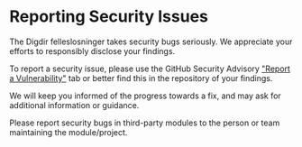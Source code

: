 # Reporting Security Issues

The Digdir felleslosninger takes security bugs seriously. We appreciate your efforts to responsibly disclose your findings.

To report a security issue, please use the GitHub Security Advisory ["Report a Vulnerability"](https://github.com/felleslosninger/felleslosninger/security/advisories/new) tab or better find this in the repository of your findings.

We will keep you informed of the progress towards a fix, and may ask for additional information or guidance.

Please report security bugs in third-party modules to the person or team maintaining the module/project.
